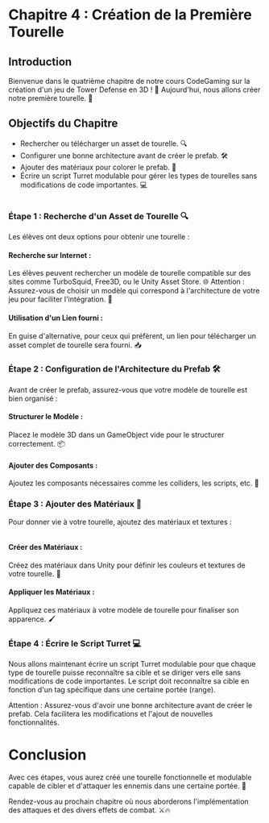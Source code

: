 # Chapitre 4 : Création de la Première Tourelle

## Introduction

Bienvenue dans le quatrième chapitre de notre cours CodeGaming sur la création d'un jeu de Tower Defense en 3D ! 🚀 Aujourd'hui, nous allons créer notre première tourelle. 🏰

## Objectifs du Chapitre

- Rechercher ou télécharger un asset de tourelle. 🔍
- Configurer une bonne architecture avant de créer le prefab. 🛠️
- Ajouter des matériaux pour colorer le prefab. 🎨
- Écrire un script Turret modulable pour gérer les types de tourelles sans modifications de code importantes. 💻

![]()

### Étape 1 : Recherche d'un Asset de Tourelle 🔍
Les élèves ont deux options pour obtenir une tourelle :

#### Recherche sur Internet :
Les élèves peuvent rechercher un modèle de tourelle compatible sur des sites comme TurboSquid, Free3D, ou le Unity Asset Store. 🌐
Attention : Assurez-vous de choisir un modèle qui correspond à l'architecture de votre jeu pour faciliter l'intégration. 🧩

#### Utilisation d'un Lien fourni :
En guise d'alternative, pour ceux qui préfèrent, un lien pour télécharger un asset complet de tourelle sera fourni. 📥

### Étape 2 : Configuration de l'Architecture du Prefab 🛠️
Avant de créer le prefab, assurez-vous que votre modèle de tourelle est bien organisé :

#### Structurer le Modèle :
Placez le modèle 3D dans un GameObject vide pour le structurer correctement. 📦

#### Ajouter des Composants :
Ajoutez les composants nécessaires comme les colliders, les scripts, etc. 🔧

### Étape 3 : Ajouter des Matériaux 🎨
Pour donner vie à votre tourelle, ajoutez des matériaux et textures :

![]()

#### Créer des Matériaux :
Créez des matériaux dans Unity pour définir les couleurs et textures de votre tourelle. 🎨

#### Appliquer les Matériaux :
Appliquez ces matériaux à votre modèle de tourelle pour finaliser son apparence. 🖌️

### Étape 4 : Écrire le Script Turret 💻
Nous allons maintenant écrire un script Turret modulable pour que chaque type de tourelle puisse reconnaître sa cible et se diriger vers elle sans modifications de code importantes. Le script doit reconnaître sa cible en fonction d'un tag spécifique dans une certaine portée (range).

Attention : Assurez-vous d'avoir une bonne architecture avant de créer le prefab. Cela facilitera les modifications et l'ajout de nouvelles fonctionnalités.

# Conclusion
Avec ces étapes, vous aurez créé une tourelle fonctionnelle et modulable capable de cibler et d'attaquer les ennemis dans une certaine portée. 🚀

Rendez-vous au prochain chapitre où nous aborderons l'implémentation des attaques et des divers effets de combat. ⚔️🔥
